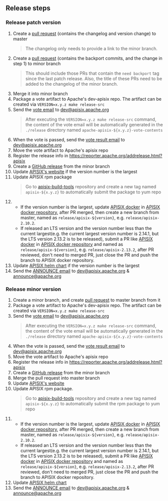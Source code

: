 <!--
#
# Licensed to the Apache Software Foundation (ASF) under one or more
# contributor license agreements.  See the NOTICE file distributed with
# this work for additional information regarding copyright ownership.
# The ASF licenses this file to You under the Apache License, Version 2.0
# (the "License"); you may not use this file except in compliance with
# the License.  You may obtain a copy of the License at
#
#     http://www.apache.org/licenses/LICENSE-2.0
#
# Unless required by applicable law or agreed to in writing, software
# distributed under the License is distributed on an "AS IS" BASIS,
# WITHOUT WARRANTIES OR CONDITIONS OF ANY KIND, either express or implied.
# See the License for the specific language governing permissions and
# limitations under the License.
#
-->

## Release steps

### Release patch version

1. Create a [pull request](https://github.com/apache/apisix/commit/7db31a1a7186b966bc0f066539d4de8011871012) (contains the changelog and version change) to master
   > The changelog only needs to provide a link to the minor branch.
2. Create a [pull request](https://github.com/apache/apisix/commit/21d7673c6e8ff995677456cdebc8ded5afbb3d0a) (contains the backport commits, and the change in step 1) to minor branch
   > This should include those PRs that contain the `need backport` tag since the last patch release. Also, the title of these PRs need to be added to the changelog of the minor branch.
3. Merge it into minor branch
4. Package a vote artifact to Apache's dev-apisix repo. The artifact can be created via `VERSION=x.y.z make release-src`
5. Send the [vote email](https://lists.apache.org/thread/vq4qtwqro5zowpdqhx51oznbjy87w9d0) to dev@apisix.apache.org
   > After executing the `VERSION=x.y.z make release-src` command, the content of the vote email will be automatically generated in the `./release` directory named `apache-apisix-${x.y.z}-vote-contents`
6. When the vote is passed, send the [vote result email](https://lists.apache.org/thread/k2frnvj4zj9oynsbr7h7nd6n6m3q5p89) to dev@apisix.apache.org
7. Move the vote artifact to Apache's apisix repo
8. Register the release info in https://reporter.apache.org/addrelease.html?apisix
9. Create a [GitHub release](https://github.com/apache/apisix/releases/tag/2.10.2) from the minor branch
10. Update [APISIX's website](https://github.com/apache/apisix-website/commit/f9104bdca50015722ab6e3714bbcd2d17e5c5bb3) if the version number is the largest
11. Update APISIX rpm package
    > Go to [apisix-build-tools](https://github.com/api7/apisix-build-tools) repository and create a new tag named `apisix-${x.y.z}` to automatically submit the
    package to yum repo
12. - If the version number is the largest, update [APISIX docker](https://github.com/apache/apisix-docker/commit/829d45559c303bea7edde5bebe9fcf4938071601) in [APISIX docker repository](https://github.com/apache/apisix-docker), after PR merged, then create a new branch from master, named as `release/apisix-${version}`, e.g. `release/apisix-2.10.2`.
    - If released an LTS version and the version number less than the current largest(e.g. the current largest version number is 2.14.1, but the LTS version 2.13.2 is to be released), submit a PR like [APISIX docker](https://github.com/apache/apisix-docker/pull/322) in [APISIX docker repository](https://github.com/apache/apisix-docker) and named as `release/apisix-${version}`, e.g. `release/apisix-2.13.2`, after PR reviewed, don't need to merged PR, just close the PR and push the branch to APISIX docker repository.
13. Update [APISIX helm chart](https://github.com/apache/apisix-helm-chart/pull/234) if the version number is the largest
14. Send the [ANNOUNCE email](https://lists.apache.org/thread.html/ree7b06e6eac854fd42ba4f302079661a172f514a92aca2ef2f1aa7bb%40%3Cdev.apisix.apache.org%3E) to dev@apisix.apache.org & announce@apache.org

### Release minor version

1. Create a minor branch, and create [pull request](https://github.com/apache/apisix/commit/bc6ddf51f15e41fffea6c5bd7d01da9838142b66) to master branch from it
2. Package a vote artifact to Apache's dev-apisix repo. The artifact can be created via `VERSION=x.y.z make release-src`
3. Send the [vote email](https://lists.apache.org/thread/q8zq276o20r5r9qjkg074nfzb77xwry9) to dev@apisix.apache.org
   > After executing the `VERSION=x.y.z make release-src` command, the content of the vote email will be automatically generated in the `./release` directory named `apache-apisix-${x.y.z}-vote-contents`
4. When the vote is passed, send the [vote result email](https://lists.apache.org/thread/p1m9s116rojlhb91g38cj8646393qkz7) to dev@apisix.apache.org
5. Move the vote artifact to Apache's apisix repo
6. Register the release info in https://reporter.apache.org/addrelease.html?apisix
7. Create a [GitHub release](https://github.com/apache/apisix/releases/tag/2.10.0) from the minor branch
8. Merge the pull request into master branch
9. Update [APISIX's website](https://github.com/apache/apisix-website/commit/7bf0ab5a1bbd795e6571c4bb89a6e646115e7ca3)
10. Update APISIX rpm package.
    > Go to [apisix-build-tools](https://github.com/api7/apisix-build-tools) repository and create a new tag named `apisix-${x.y.z}` to automatically submit the rpm package to yum repo
11. - If the version number is the largest, update [APISIX docker](https://github.com/apache/apisix-docker/commit/829d45559c303bea7edde5bebe9fcf4938071601) in [APISIX docker repository](https://github.com/apache/apisix-docker), after PR merged, then create a new branch from master, named as `release/apisix-${version}`, e.g. `release/apisix-2.10.2`.
    - If released an LTS version and the version number less than the current largest(e.g. the current largest version number is 2.14.1, but the LTS version 2.13.2 is to be released), submit a PR like [APISIX docker](https://github.com/apache/apisix-docker/pull/322) in [APISIX docker repository](https://github.com/apache/apisix-docker) and named as `release/apisix-${version}`, e.g. `release/apisix-2.13.2`, after PR reviewed, don't need to merged PR, just close the PR and push the branch to APISIX docker repository.
12. Update [APISIX helm chart](https://github.com/apache/apisix-helm-chart/pull/234)
13. Send the [ANNOUNCE email](https://lists.apache.org/thread/4s4msqwl1tq13p9dnv3hx7skbgpkozw1) to dev@apisix.apache.org & announce@apache.org
